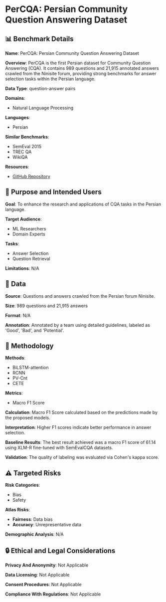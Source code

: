 # PerCQA: Persian Community Question Answering Dataset

## 📊 Benchmark Details

**Name**: PerCQA: Persian Community Question Answering Dataset

**Overview**: PerCQA is the first Persian dataset for Community Question Answering (CQA). It contains 989 questions and 21,915 annotated answers crawled from the Ninisite forum, providing strong benchmarks for answer selection tasks within the Persian language.

**Data Type**: question-answer pairs

**Domains**:
- Natural Language Processing

**Languages**:
- Persian

**Similar Benchmarks**:
- SemEval 2015
- TREC QA
- WikiQA

**Resources**:
- [GitHub Repository](https://github.com/PerCQA)

## 🎯 Purpose and Intended Users

**Goal**: To enhance the research and applications of CQA tasks in the Persian language.

**Target Audience**:
- ML Researchers
- Domain Experts

**Tasks**:
- Answer Selection
- Question Retrieval

**Limitations**: N/A

## 💾 Data

**Source**: Questions and answers crawled from the Persian forum Ninisite.

**Size**: 989 questions and 21,915 answers

**Format**: N/A

**Annotation**: Annotated by a team using detailed guidelines, labeled as 'Good', 'Bad', and 'Potential'.

## 🔬 Methodology

**Methods**:
- BiLSTM-attention
- RCNN
- PV-Cnt
- CETE

**Metrics**:
- Macro F1 Score

**Calculation**: Macro F1 Score calculated based on the predictions made by the proposed models.

**Interpretation**: Higher F1 scores indicate better performance in answer selection.

**Baseline Results**: The best result achieved was a macro F1 score of 61.14 using XLM-R fine-tuned with SemEvalCQA datasets.

**Validation**: The quality of labeling was evaluated via Cohen's kappa score.

## ⚠️ Targeted Risks

**Risk Categories**:
- Bias
- Safety

**Atlas Risks**:
- **Fairness**: Data bias
- **Accuracy**: Unrepresentative data

**Demographic Analysis**: N/A

## 🔒 Ethical and Legal Considerations

**Privacy And Anonymity**: Not Applicable

**Data Licensing**: Not Applicable

**Consent Procedures**: Not Applicable

**Compliance With Regulations**: Not Applicable
